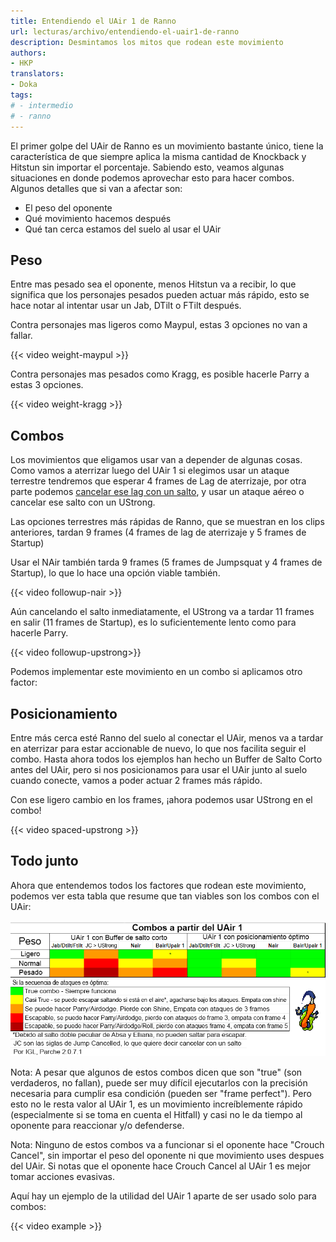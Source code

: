 ```yaml
---
title: Entendiendo el UAir 1 de Ranno
url: lecturas/archivo/entendiendo-el-uair1-de-ranno
description: Desmintamos los mitos que rodean este movimiento
authors:
- HKP
translators:
- Doka
tags:
# - intermedio
# - ranno
---
```


El primer golpe del UAir de Ranno es un movimiento bastante único, tiene la característica de que siempre aplica la misma cantidad de Knockback y Hitstun sin importar el porcentaje. Sabiendo esto, veamos algunas situaciones en donde podemos aprovechar esto para hacer combos. Algunos detalles que si van a afectar son:
- El peso del oponente
- Qué movimiento hacemos después
- Qué tan cerca estamos del suelo al usar el UAir

## Peso

Entre mas pesado sea el oponente, menos Hitstun va a recibir, lo que significa que los personajes pesados pueden actuar más rápido, esto se hace notar al intentar usar un Jab, DTilt o FTilt después.

Contra personajes mas ligeros como Maypul, estas 3 opciones no van a fallar.

{{< video weight-maypul >}}

Contra personajes mas pesados como Kragg, es posible hacerle Parry a estas 3 opciones.

{{< video weight-kragg >}}

## Combos

Los movimientos que eligamos usar van a depender de algunas cosas. Como vamos a aterrizar luego del UAir 1 si elegimos usar un ataque terrestre tendremos que esperar 4 frames de Lag de aterrizaje, por otra parte podemos [cancelar ese lag con un salto](/es/lecturas/entendiendo-el-lag-de-aterrizaje/#usando-el-jumpsquat), y usar un ataque aéreo o cancelar ese salto con un UStrong.

Las opciones terrestres más rápidas de Ranno, que se muestran en los clips anteriores, tardan 9 frames (4 frames de lag de aterrizaje y 5 frames de Startup) 

Usar el NAir también tarda 9 frames (5 frames de Jumpsquat y 4 frames de Startup), lo que lo hace una opción viable también.

{{< video followup-nair >}}

Aún cancelando el salto inmediatamente, el UStrong va a tardar 11 frames en salir (11 frames de Startup), es lo suficientemente lento como para hacerle Parry.

{{< video followup-upstrong>}}

Podemos implementar este movimiento en un combo si aplicamos otro factor:

## Posicionamiento

Entre más cerca esté Ranno del suelo al conectar el UAir, menos va a tardar en aterrizar para estar accionable de nuevo, lo que nos facilita seguir el combo. Hasta ahora todos los ejemplos han hecho un Buffer de Salto Corto antes del UAir, pero si nos posicionamos para usar el UAir junto al suelo cuando conecte, vamos a poder actuar 2 frames más rápido.

Con ese ligero cambio en los frames, ¡ahora podemos usar UStrong en el combo!

{{< video spaced-upstrong >}}

## Todo junto

Ahora que entendemos todos los factores que rodean este movimiento, podemos ver esta tabla que resume que tan viables son los combos con el UAir:

![Tabla resumiendo la viabilidad del UAir 1 de Ranno según el peso, movimiento y posicionamiento](table.es.png)

Nota: A pesar que algunos de estos combos dicen que son "true" (son verdaderos, no fallan), puede ser muy difícil ejecutarlos con la precisión necesaria para cumplir esa condición (pueden ser "frame perfect"). Pero esto no le resta valor al UAir 1, es un movimiento increíblemente rápido (especialmente si se toma en cuenta el Hitfall) y casi no le da tiempo al oponente para reaccionar y/o defenderse.

Nota: Ninguno de estos combos va a funcionar si el oponente hace "Crouch Cancel", sin importar el peso del oponente ni que movimiento uses despues del UAir. Si notas que el oponente hace Crouch Cancel al UAir 1 es mejor tomar acciones evasivas.

Aquí hay un ejemplo de la utilidad del UAir 1 aparte de ser usado solo para combos:

{{< video example >}}
